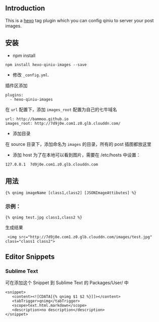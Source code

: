 ## Introduction

This is a [hexo](https://github.com/tommy351/hexo) tag plugin which you can config qiniu to server your post images.

## 安装

* npm install

```
npm install hexo-qiniu-images --save
```

* 修改 ``_config.yml``.

插件区添加
```
plugins:
  - hexo-qiniu-images
```

在 `url` 配置下，添加 `images_root` 配置为自己的七牛域名

```
url: http://bammoo.github.io
images_root: http://7d9j0e.com1.z0.glb.clouddn.com/
```

* 添加目录

在 source 目录下，添加命名为 ``images`` 的目录，所有的 post 插图都放这里

* 添加 host
为了在本地可以看到图片，需要在 /etc/hosts 中设置：

```
127.0.0.1  7d9j0e.com1.z0.glb.clouddn.com
```


## 用法

```
{% qnimg imageName [class1,class2] [JSONImageAttibutes] %}
```



### 示例：

```
{% qnimg test.jpg class1,class2 %}
```

生成结果

```
 <img src="http://7d9j0e.com1.z0.glb.clouddn.com/images/test.jpg" class="class1 class2"> 
```


## Editor Snippets

### Sublime Text

可在添加这个 Snippet 到 Sublime Text 的 Packages/User/ 中

 ```
 <snippet>
    <content><![CDATA[{% qnimg $1 $2 %}]]></content>
    <tabTrigger>qnimg</tabTrigger>
    <scope>text.html.markdown</scope>
    <description>no description</description>
</snippet>
 ```